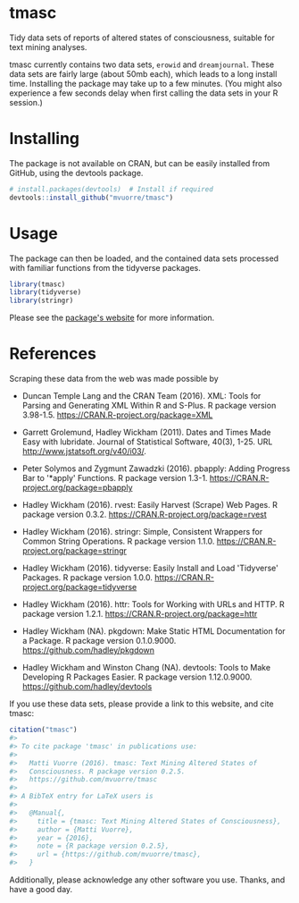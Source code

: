 
<!-- README.md is generated from README.Rmd. Please edit that file -->
tmasc
=====

Tidy data sets of reports of altered states of consciousness, suitable for text mining analyses.

tmasc currently contains two data sets, `erowid` and `dreamjournal`. These data sets are fairly large (about 50mb each), which leads to a long install time. Installing the package may take up to a few minutes. (You might also experience a few seconds delay when first calling the data sets in your R session.)

Installing
==========

The package is not available on CRAN, but can be easily installed from GitHub, using the devtools package.

``` r
# install.packages(devtools)  # Install if required
devtools::install_github("mvuorre/tmasc")
```

Usage
=====

The package can then be loaded, and the contained data sets processed with familiar functions from the tidyverse packages.

``` r
library(tmasc)
library(tidyverse)
library(stringr)
```

Please see the [package's website](https://mvuorre.github.io/tmasc) for more information.

References
==========

Scraping these data from the web was made possible by

-   Duncan Temple Lang and the CRAN Team (2016). XML: Tools for Parsing and Generating XML Within R and S-Plus. R package version 3.98-1.5. <https://CRAN.R-project.org/package=XML>

-   Garrett Grolemund, Hadley Wickham (2011). Dates and Times Made Easy with lubridate. Journal of Statistical Software, 40(3), 1-25. URL <http://www.jstatsoft.org/v40/i03/>.

-   Peter Solymos and Zygmunt Zawadzki (2016). pbapply: Adding Progress Bar to '\*apply' Functions. R package version 1.3-1. <https://CRAN.R-project.org/package=pbapply>

-   Hadley Wickham (2016). rvest: Easily Harvest (Scrape) Web Pages. R package version 0.3.2. <https://CRAN.R-project.org/package=rvest>

-   Hadley Wickham (2016). stringr: Simple, Consistent Wrappers for Common String Operations. R package version 1.1.0. <https://CRAN.R-project.org/package=stringr>

-   Hadley Wickham (2016). tidyverse: Easily Install and Load 'Tidyverse' Packages. R package version 1.0.0. <https://CRAN.R-project.org/package=tidyverse>

-   Hadley Wickham (2016). httr: Tools for Working with URLs and HTTP. R package version 1.2.1. <https://CRAN.R-project.org/package=httr>

-   Hadley Wickham (NA). pkgdown: Make Static HTML Documentation for a Package. R package version 0.1.0.9000. <https://github.com/hadley/pkgdown>

-   Hadley Wickham and Winston Chang (NA). devtools: Tools to Make Developing R Packages Easier. R package version 1.12.0.9000. <https://github.com/hadley/devtools>

If you use these data sets, please provide a link to this website, and cite tmasc:

``` r
citation("tmasc")
#> 
#> To cite package 'tmasc' in publications use:
#> 
#>   Matti Vuorre (2016). tmasc: Text Mining Altered States of
#>   Consciousness. R package version 0.2.5.
#>   https://github.com/mvuorre/tmasc
#> 
#> A BibTeX entry for LaTeX users is
#> 
#>   @Manual{,
#>     title = {tmasc: Text Mining Altered States of Consciousness},
#>     author = {Matti Vuorre},
#>     year = {2016},
#>     note = {R package version 0.2.5},
#>     url = {https://github.com/mvuorre/tmasc},
#>   }
```

Additionally, please acknowledge any other software you use. Thanks, and have a good day.
